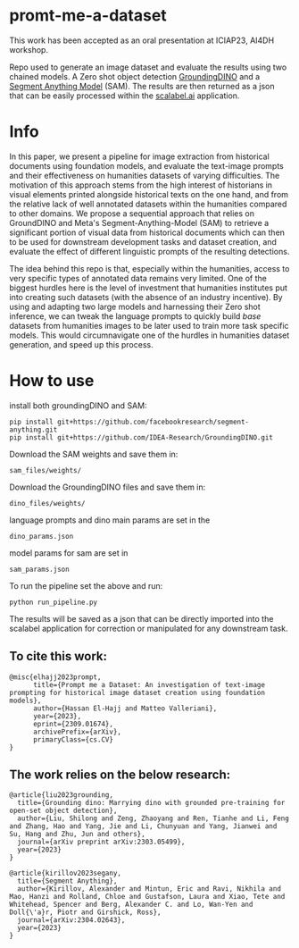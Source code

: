 # promt-me-a-dataset
This work has been accepted as an oral presentation at ICIAP23, AI4DH workshop.

Repo used to generate an image dataset and evaluate the results using two chained models. A Zero shot object detection [GroundingDINO](https://github.com/IDEA-Research/GroundingDINO) and a [Segment Anything Model](https://github.com/facebookresearch/segment-anything) (SAM). The results are then returned as a json that can be easily processed within the [scalabel.ai](https://github.com/scalabel/scalabel) application. 



# Info

In this paper, we present a pipeline for image extraction from historical documents using foundation models, and evaluate the text-image prompts and their effectiveness on humanities datasets of varying difficulties. The motivation of this approach stems from the high interest of historians in visual elements printed alongside historical texts on the one hand, and from the relative lack of well annotated datasets within the humanities compared to other domains. We propose a sequential approach that relies on GroundDINO and Meta's Segment-Anything-Model (SAM) to retrieve a significant portion of visual data from historical documents which can then to be used for downstream development tasks and dataset creation, and evaluate the effect of different linguistic prompts of the resulting detections.

The idea behind this repo is that, especially within the humanities, access to very specific types of annotated data remains very limited. One of the biggest hurdles here is the level of investment that humanities institutes put into creating such datasets (with the absence of an industry incentive). By using and adapting two large models and harnessing their Zero shot inference, we can tweak the language prompts to quickly build _base_ datasets from humanities images to be later used to train more task specific models. This would circumnavigate one of the hurdles in humanities dataset generation, and speed up this process. 

# How to use

install both groundingDINO and SAM:
```
pip install git+https://github.com/facebookresearch/segment-anything.git
pip install git+https://github.com/IDEA-Research/GroundingDINO.git
```

Download the SAM weights and save them in: 
```
sam_files/weights/
```

Download the GroundingDINO files and save them in:
```
dino_files/weights/
```

language prompts and dino main params are set in the 
```
dino_params.json
```

model params for sam are set in 
```
sam_params.json
```

To run the pipeline set the above and run:
```
python run_pipeline.py
```

The results will be saved as a json that can be directly imported into the scalabel application for correction or manipulated for any downstream task.

## To cite this work:

```
@misc{elhajj2023prompt,
      title={Prompt me a Dataset: An investigation of text-image prompting for historical image dataset creation using foundation models}, 
      author={Hassan El-Hajj and Matteo Valleriani},
      year={2023},
      eprint={2309.01674},
      archivePrefix={arXiv},
      primaryClass={cs.CV}
}
```


## The work relies on the below research:
```
@article{liu2023grounding,
  title={Grounding dino: Marrying dino with grounded pre-training for open-set object detection},
  author={Liu, Shilong and Zeng, Zhaoyang and Ren, Tianhe and Li, Feng and Zhang, Hao and Yang, Jie and Li, Chunyuan and Yang, Jianwei and Su, Hang and Zhu, Jun and others},
  journal={arXiv preprint arXiv:2303.05499},
  year={2023}
}
```

```
@article{kirillov2023segany,
  title={Segment Anything},
  author={Kirillov, Alexander and Mintun, Eric and Ravi, Nikhila and Mao, Hanzi and Rolland, Chloe and Gustafson, Laura and Xiao, Tete and Whitehead, Spencer and Berg, Alexander C. and Lo, Wan-Yen and Doll{\'a}r, Piotr and Girshick, Ross},
  journal={arXiv:2304.02643},
  year={2023}
}
```